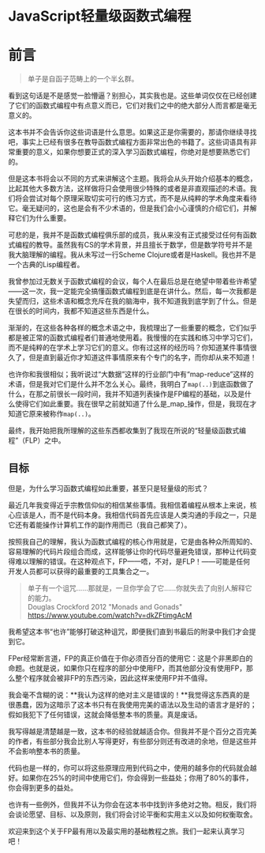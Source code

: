 # JavaScript轻量级函数式编程

# 前言

> 单子是自函子范畴上的一个半幺群。

看到这句话是不是感觉一脸懵逼？别担心，其实我也是。这些单词仅仅在已经创建了它们的函数式编程中有点意义而已，它们对我们之中的绝大部分人而言都是毫无意义的。

这本书并不会告诉你这些词语是什么意思。如果这正是你需要的，那请你继续寻找吧，事实上已经有很多在教导函数式编程方面非常出色的书籍了。这些词语具有非常重要的意义，如果你想要正式的深入学习函数式编程，你绝对是想要熟悉它们的。

但是这本书将会以不同的方式来讲解这个主题。我将会从头开始介绍基本的概念，比起其他大多数方法，这样做将只会使用很少特殊的或者是非直观描述的术语。我们将会尝试对每个原理采取切实可行的练习方式，而不是从纯粹的学术角度来看待它。毫无疑问的，这也是会有不少术语的，但是我们会小心谨慎的介绍它们，并解释它们为什么重要。

可悲的是，我并不是函数式编程俱乐部的成员，我从来没有正式接受过任何有函数式编程的教导。虽然我有CS的学术背景，并且擅长于数学，但是数学符号并不是我大脑理解的编程。我从未写过一行Scheme Clojure或者是Haskell。我也并不是一个古典的Lisp编程者。

我曾参加过无数关于函数式编程的会议，每个人在最后总是在绝望中带着些许希望——这一次，我一定能完全搞懂函数式编程到底是在讲什么。然后，每一次我都是失望而归，这些术语和概念充斥在我的脑海中，我不知道我到底学到了什么。但是在很长的时间内，我都不知道这些东西是什么。

渐渐的，在这些各种各样的概念术语之中，我梳理出了一些重要的概念，它们似乎都是被正常的函数式编程者们普通地使用着。我慢慢的在实践和练习中学习它们，而不是纯粹的在学术上学习它们的意义。你有过这样的经历吗？你知道某件事情很久了，但是直到最近你才知道这件事情原来有个专门的名字，而你却从来不知道！

也许你和我很相似；我听说过“大数据”这样的行业部门中有“map-reduce”这样的术语，但是我对它们是什么并不怎么关心。最终，我明白了`map(..)`到底函数做了什么，在那之前很长一段时间，我并不知道列表操作是FP编程的基础，以及是什么使得它们如此重要。我在很早之前就知道了什么是_map_操作，但是，我现在才知道它原来被称作`map(..)`。

最终，我开始把我所理解的这些东西都收集到了我现在所说的“轻量级函数式编程”（FLP）之中。

## 目标

但是，为什么学习函数式编程如此重要，甚至只是轻量级的形式？  

最近几年我变得近乎宗教信仰似的相信某些事情。我相信着编程从根本上来说，核心应该是人，而不是代码本身。我相信代码首先应该是人类沟通的手段之一，只是它还有着能操作计算机工作的副作用而已（我自己都笑了）。

按照我自己的理解，我认为函数式编程的核心作用就是，它是由各种众所周知的、容易理解的代码片段组合而成，这样能够让你的代码尽量避免错误，那种让代码变得难以理解的错误。在这种观点下，FP——唔，不对，是FLP！——可能是任何开发人员都可以获得的最重要的工具集合之一。

> 单子有一个诅咒……那就是，一旦你学会了它……你就失去了向别人解释它的能力。  
> Douglas Crockford 2012 "Monads and Gonads"  
> https://www.youtube.com/watch?v=dkZFtimgAcM  

我希望这本书“也许”能够打破这种诅咒，即便我们直到书最后的附录中我们才会提到它。

FPer经常断言道，FP的真正价值在于你必须百分百的使用它：这是个非黑即白的命题。也就是说，如果你只在程序的部分中使用FP，而其他部分没有使用FP，那么整个程序就会被非FP的东西污染，因此这样来使用FP并不值得。

我会毫不含糊的说：**我认为这样的绝对主义是错误的！**我觉得这东西真的是很愚蠢，因为这暗示了这本书只有在我使用完美的语法以及生动的语言才是好的；假如我犯下了任何错误，这就会降低整本书的质量。真是废话。

我写得越是清楚越是一致，这本书的经验就越适合你。但我并不是个百分之百完美的作者，有些部分我会比别人写得更好，有些部分则还有改进的余地，但是这些并不会影响整本书的质量。

代码也是一样的，你可以将这些原理应用到代码之中，使用的越多你的代码就会越好。如果你在25%的时间中使用它们，你会得到一些益处；你用了80%的事件，你会得到更多的益处。

也许有一些例外，但我并不认为你会在这本书中找到许多绝对之物。相反，我们将会谈论愿望、目标、以及原则，我们将会讨论平衡和实用主义以及如何权衡取舍。

欢迎来到这个关于FP最有用以及最实用的基础教程之旅。我们一起来认真学习吧！